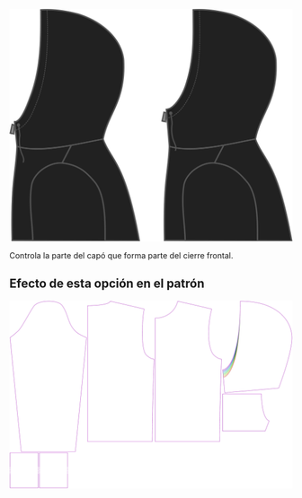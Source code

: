 ![Cierre de capucha](./hoodclosure.svg)

Controla la parte del capó que forma parte del cierre frontal.



## Efecto de esta opción en el patrón
![Esta imagen muestra el efecto de esta opción superponiendo varias variantes que tienen un valor diferente para esta opción](huey_hoodclosure_sample.svg "Efecto de esta opción en el patrón")